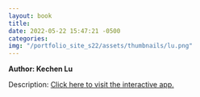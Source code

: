 ```yaml
---
layout: book
title:
date: 2022-05-22 15:47:21 -0500
categories:
img: "/portfolio_site_s22/assets/thumbnails/lu.png"
---
```


<b>Author: Kechen Lu</b>

Description:
<a href="">Click here to visit the interactive app.</a>

[jekyll-docs]: https://jekyllrb.com/docs/home
[jekyll-gh]:   https://github.com/jekyll/jekyll
[jekyll-talk]: https://talk.jekyllrb.com/
